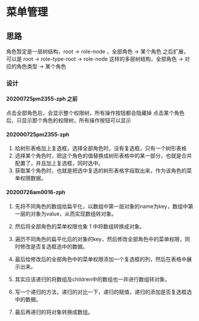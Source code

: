 # 菜单管理

## 思路

角色暂定是一层树结构，root -> role-node ，全部角色 -> 某个角色
之后扩展，可以是 root -> role-type-root -> role-node 这样的多层树结构，全部角色 -> 对应的角色类型 -> 某个角色

### 设计

#### 20200725pm2355-zph 之前  
点击全部角色后，会显示整个权限树，所有操作按钮都会隐藏掉
点击某个角色后，只显示那个角色的权限树，所有操作按钮可以显示

#### 202000725pm2355-zph

1. 给树形表格加上复选框，选择全部角色时，没有复选框，只有一个树形表格
2. 选择某个角色时，把这个角色的值替换成树形表格中的某一部分，也就是合并配置了，并且加上复选框，同时选中。
3. 获取某个角色时，也就是把选中复选的树形表格字段取出来，作为该角色的菜单权限数据。

#### 20200726am0016-zph

1. 先将不同角色的数组给扁平化，以数组中第一层对象的name为key，数组中第一层的对象为value，从而实现数组转对象。
2. 然后将全部角色的菜单权限也象 1 中将数组转换成对象。
3. 遍历不同角色的扁平化后的对象的key，然后修改全部角色中的菜单权限，同时修改是否复选框选中的数据。
4. 最后给修改后的全部角色中的菜单权限添加一个复选框的列，然后在表格中展示出来。

5. 其实应该递归的将数组及children中的数组也一并进行数组转对象。
6. 写一个递归的方法，递归的对比一下，递归的赋值，递归的添加是否复选框选中的数据。
7. 最后再递归的将对象转换成数组。

